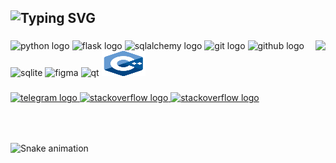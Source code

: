 <h2 align="left">
<img src="https://readme-typing-svg.demolab.com?font=Press+Start+2P&pause=2000&color=21A944&multiline=true&width=2000&lines=Im+self+learning+beginning+coder.+Studies+backend+and+web+technologies.+Only+without+paid+courses." alt="Typing SVG"/>
</h2>

###

<!-- <div align="center">
  <img src="https://github-readme-stats.vercel.app/api?hide_title=true&hide_rank=false&show_icons=true&include_all_commits=true&count_private=true&disable_animations=false&theme=github_dark&locale=en&hide_border=true&username=towareesh" height="140" alt="stats graph"  />
  <img src="https://github-readme-stats.vercel.app/api/top-langs?locale=en&hide_title=true&layout=compact&card_width=320&langs_count=5&theme=github_dark&hide_border=true&username=towareesh" height="140" alt="languages graph"  />
</div> -->

###

<img align="right" height="150" src="https://camo.githubusercontent.com/9beb5efcb9fa74c4bbd905bd030454c031ab3d7dab8a541c4c204556be3d97bc/68747470733a2f2f6d656469612e67697068792e636f6d2f6d656469612f336f37714538546378764c78444750426d4d2f67697068792e676966"  />

###

<div align="left">
  <img src="https://cdn.jsdelivr.net/gh/devicons/devicon/icons/python/python-original.svg" height="40" width="70" alt="python logo"  />
  <img src="https://cdn.jsdelivr.net/gh/devicons/devicon/icons/flask/flask-original.svg" height="40" width="70" alt="flask logo"  />
  <img src="https://cdn.jsdelivr.net/gh/devicons/devicon/icons/sqlalchemy/sqlalchemy-original.svg" height="40" width="70" alt="sqlalchemy logo"  />
  <img src="https://cdn.jsdelivr.net/gh/devicons/devicon/icons/git/git-original.svg" height="40" width="70" alt="git logo"  />
  <img src="https://cdn.jsdelivr.net/gh/devicons/devicon/icons/github/github-original.svg" height="40" width="70" alt="github logo"  />
  <img src="https://www.vectorlogo.zone/logos/sqlite/sqlite-icon.svg" alt="sqlite" width="70" height="40"/>
  <img src="https://www.vectorlogo.zone/logos/figma/figma-icon.svg" alt="figma" width="70" height="40"/>
  <img src="https://upload.wikimedia.org/wikipedia/commons/0/0b/Qt_logo_2016.svg" alt="qt" width="70" height="40"/>
  <img src="https://raw.githubusercontent.com/devicons/devicon/master/icons/cplusplus/cplusplus-original.svg" alt="cplusplus" width="70" height="40"/>
</div>

###

<div align="left">
  <a href="https://t.me/+6zgq5EdfNdxlNTIy" target="_blank">
    <img src="https://img.shields.io/static/v1?message=SuillusCodeEXP&logo=telegram&label=18&color=2CA5E0&logoColor=white&labelColor=&style=for-the-badge" height="35" alt="telegram logo"  />
  </a>
  <a href="https://stackoverflow.com/users/21030171/towareesh" target="_blank">
    <img src="https://img.shields.io/static/v1?message=Stackoverflow&logo=stackoverflow&label=&color=FE7A16&logoColor=white&labelColor=&style=for-the-badge" height="35" alt="stackoverflow logo"  />
  </a>
  <a href="https://leetcode.com/Towareesh/" target="_blank">
    <img src="https://img.shields.io/static/v1?message=problems&logo=leetcode&label=38&color=626c80&logoColor=282c34&labelColor=ffa61d&style=for-the-badge" height="35" alt="stackoverflow logo"  />
  </a>
</div>

###

<br clear="both">

![Snake animation](https://user-images.githubusercontent.com/63032856/223190373-72cd793f-6cad-42f5-a2c6-31658d1c032a.svg)
###

